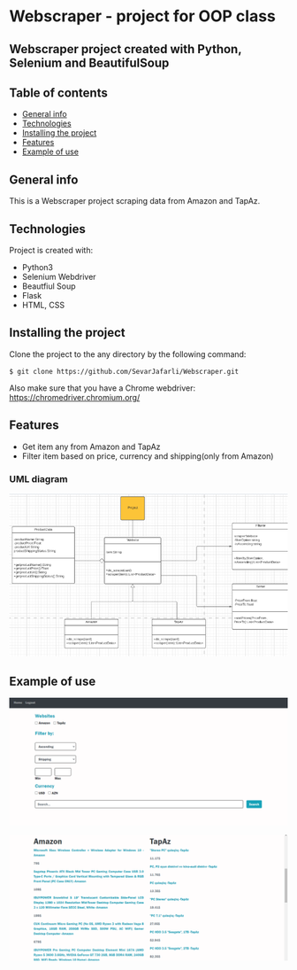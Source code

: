 # Webscraper - project for OOP class

## Webscraper project created with Python, Selenium and BeautifulSoup

## Table of contents

- [General info](#general_info)
- [Technologies](#technologies)
- [Installing the project](#setup)
- [Features](#features)
- [Example of use](#example_of_use)


## General info

This is a Webscraper project scraping data from Amazon and TapAz.

## Technologies

Project is created with:

- Python3
- Selenium Webdriver
- Beautfiul Soup
- Flask
- HTML, CSS

## Installing the project

Clone the project to the any directory by the following command:

```
$ git clone https://github.com/SevarJafarli/Webscraper.git
```

Also make sure that you have a Chrome webdriver: https://chromedriver.chromium.org/

## Features

- Get item any from Amazon and TapAz
- Filter item based on price, currency and shipping(only from Amazon)


### UML diagram 
![UML](env/image/img3.png?raw=true "UML diagram")

## Example of use

![Website](env/image/img1.png?raw=true "Website Home Page")


![Search Result](env/image/img2.png?raw=true "Search Result")
